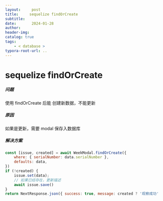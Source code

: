 ```yaml
---
layout:     post
title:     sequelize findOrCreate
subtitle:  
date:       2024-01-28
author:     
header-img: 
catalog: true
tags:
    - < database >
typora-root-url: ..
---
```




# sequelize findOrCreate

##### 问题

使用 findOrCreate 后能 创建新数据，不能更新

##### 原因

如果是更新，需要 modal 保存入数据库

##### 解决方案

```js
const [issue, created] = await WeekModal.findOrCreate({
    where: { serialNumber: data.serialNumber },
    defaults: data,
})
if (!created) {
    issue.set(data);
    // 如果已经存在，更新描述
    await issue.save()
}
return NextResponse.json({ success: true, message: created ? '观察成功' : '更新成功' })
```

